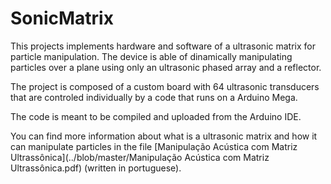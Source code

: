 # SonicMatrix
This projects implements hardware and software of a ultrasonic matrix for particle manipulation. The device is able of dinamically manipulating particles over a plane using only an ultrasonic phased array and a reflector.

The project is composed of a custom board with 64 ultrasonic transducers that are controled individually by a code that runs on a Arduino Mega.

The code is meant to be compiled and uploaded from the Arduino IDE.

You can find more information about what is a ultrasonic matrix and how it can manipulate particles in the file [Manipulação Acústica com Matriz Ultrassônica](../blob/master/Manipulação Acústica com Matriz Ultrassônica.pdf) (written in portuguese).
